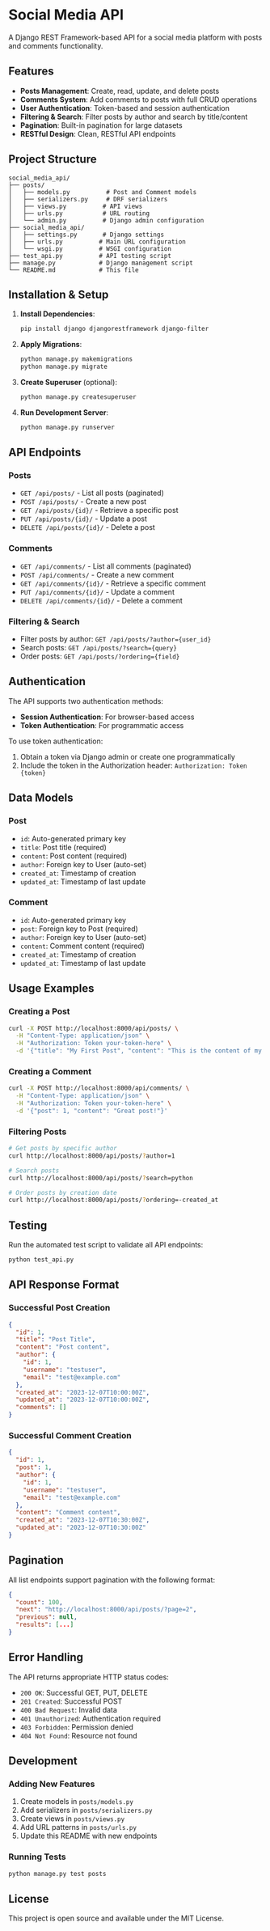 # Social Media API

A Django REST Framework-based API for a social media platform with posts and comments functionality.

## Features

- **Posts Management**: Create, read, update, and delete posts
- **Comments System**: Add comments to posts with full CRUD operations
- **User Authentication**: Token-based and session authentication
- **Filtering & Search**: Filter posts by author and search by title/content
- **Pagination**: Built-in pagination for large datasets
- **RESTful Design**: Clean, RESTful API endpoints

## Project Structure

```
social_media_api/
├── posts/
│   ├── models.py          # Post and Comment models
│   ├── serializers.py     # DRF serializers
│   ├── views.py          # API views
│   ├── urls.py           # URL routing
│   └── admin.py          # Django admin configuration
├── social_media_api/
│   ├── settings.py       # Django settings
│   ├── urls.py          # Main URL configuration
│   └── wsgi.py          # WSGI configuration
├── test_api.py          # API testing script
├── manage.py            # Django management script
└── README.md            # This file
```

## Installation & Setup

1. **Install Dependencies**:
   ```bash
   pip install django djangorestframework django-filter
   ```

2. **Apply Migrations**:
   ```bash
   python manage.py makemigrations
   python manage.py migrate
   ```

3. **Create Superuser** (optional):
   ```bash
   python manage.py createsuperuser
   ```

4. **Run Development Server**:
   ```bash
   python manage.py runserver
   ```

## API Endpoints

### Posts
- `GET /api/posts/` - List all posts (paginated)
- `POST /api/posts/` - Create a new post
- `GET /api/posts/{id}/` - Retrieve a specific post
- `PUT /api/posts/{id}/` - Update a post
- `DELETE /api/posts/{id}/` - Delete a post

### Comments
- `GET /api/comments/` - List all comments (paginated)
- `POST /api/comments/` - Create a new comment
- `GET /api/comments/{id}/` - Retrieve a specific comment
- `PUT /api/comments/{id}/` - Update a comment
- `DELETE /api/comments/{id}/` - Delete a comment

### Filtering & Search
- Filter posts by author: `GET /api/posts/?author={user_id}`
- Search posts: `GET /api/posts/?search={query}`
- Order posts: `GET /api/posts/?ordering={field}`

## Authentication

The API supports two authentication methods:
- **Session Authentication**: For browser-based access
- **Token Authentication**: For programmatic access

To use token authentication:
1. Obtain a token via Django admin or create one programmatically
2. Include the token in the Authorization header: `Authorization: Token {token}`

## Data Models

### Post
- `id`: Auto-generated primary key
- `title`: Post title (required)
- `content`: Post content (required)
- `author`: Foreign key to User (auto-set)
- `created_at`: Timestamp of creation
- `updated_at`: Timestamp of last update

### Comment
- `id`: Auto-generated primary key
- `post`: Foreign key to Post (required)
- `author`: Foreign key to User (auto-set)
- `content`: Comment content (required)
- `created_at`: Timestamp of creation
- `updated_at`: Timestamp of last update

## Usage Examples

### Creating a Post
```bash
curl -X POST http://localhost:8000/api/posts/ \
  -H "Content-Type: application/json" \
  -H "Authorization: Token your-token-here" \
  -d '{"title": "My First Post", "content": "This is the content of my first post."}'
```

### Creating a Comment
```bash
curl -X POST http://localhost:8000/api/comments/ \
  -H "Content-Type: application/json" \
  -H "Authorization: Token your-token-here" \
  -d '{"post": 1, "content": "Great post!"}'
```

### Filtering Posts
```bash
# Get posts by specific author
curl http://localhost:8000/api/posts/?author=1

# Search posts
curl http://localhost:8000/api/posts/?search=python

# Order posts by creation date
curl http://localhost:8000/api/posts/?ordering=-created_at
```

## Testing

Run the automated test script to validate all API endpoints:

```bash
python test_api.py
```

## API Response Format

### Successful Post Creation
```json
{
  "id": 1,
  "title": "Post Title",
  "content": "Post content",
  "author": {
    "id": 1,
    "username": "testuser",
    "email": "test@example.com"
  },
  "created_at": "2023-12-07T10:00:00Z",
  "updated_at": "2023-12-07T10:00:00Z",
  "comments": []
}
```

### Successful Comment Creation
```json
{
  "id": 1,
  "post": 1,
  "author": {
    "id": 1,
    "username": "testuser",
    "email": "test@example.com"
  },
  "content": "Comment content",
  "created_at": "2023-12-07T10:30:00Z",
  "updated_at": "2023-12-07T10:30:00Z"
}
```

## Pagination

All list endpoints support pagination with the following format:
```json
{
  "count": 100,
  "next": "http://localhost:8000/api/posts/?page=2",
  "previous": null,
  "results": [...]
}
```

## Error Handling

The API returns appropriate HTTP status codes:
- `200 OK`: Successful GET, PUT, DELETE
- `201 Created`: Successful POST
- `400 Bad Request`: Invalid data
- `401 Unauthorized`: Authentication required
- `403 Forbidden`: Permission denied
- `404 Not Found`: Resource not found

## Development

### Adding New Features
1. Create models in `posts/models.py`
2. Add serializers in `posts/serializers.py`
3. Create views in `posts/views.py`
4. Add URL patterns in `posts/urls.py`
5. Update this README with new endpoints

### Running Tests
```bash
python manage.py test posts
```

## License

This project is open source and available under the MIT License.
